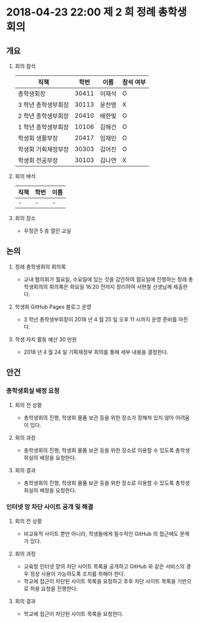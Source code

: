 # 2018-04-23 22:00 제 2 회 정례 총학생회의

## 개요

1.  회의 참석

    | 직책                | 학번  | 이름   | 참석 여부 |
    | ------------------- | ----- | ------ | --------- |
    | 총학생회장          | 30411 | 이재석 | O         |
    | 3 학년 총학생부회장 | 30113 | 윤찬명 | X         |
    | 2 학년 총학생부회장 | 20410 | 배한빛 | O         |
    | 1 학년 총학생부회장 | 10106 | 김해건 | O         |
    | 학생회 생활부장     | 20417 | 임재민 | O         |
    | 학생회 기획재정부장 | 30303 | 김어진 | O         |
    | 학생회 전공부장     | 30103 | 김나연 | X         |

1.  회의 배석

    | 직책 | 학번 | 이름 |
    | ---- | ---- | ---- |
    | -    | -    | -    |

1.  회의 장소

    *   우정관 5 층 열린 교실

## 논의

1.  정례 총학생회의 회의록

    *   교내 협의회가 월요일, 수요일에 있는 것을 감안하여 월요일에 진행하는 정례 총학생회의의 회의록은 화요일 16:20 전까지 정리하여 서현철 선생님께 제출한다.

1.  학생회 GitHub Pages 블로그 운영

    *   3 학년 총학생부회장이 2018 년 4 월 25 일 오후 11 시까지 운영 준비를 마친다.

1.  학생 자치 활동 예산 30 만원

    *   2018 년 4 월 24 일 기획재정부 회의를 통해 세부 내용을 결정한다.

## 안건

### 총학생회실 배정 요청

1.  회의 전 상황

    *   총학생회의 진행, 학생회 물품 보관 등을 위한 장소가 정해져 있지 않아 어려움이 있다.

1.  회의 과정

    *   총학생회의 진행, 학생회 물품 보관 등을 위한 장소로 이용할 수 있도록 총학생회실의 배정을 요청한다.

1.  회의 결과

    *   총학생회의 진행, 학생회 물품 보관 등을 위한 장소로 이용할 수 있도록 총학생회실의 배정을 요청한다.

### 인터넷 망 차단 사이트 공개 및 해결

1.  회의 전 상황

    *   비교육적 사이트 뿐만 아니라, 학생들에게 필수적인 GitHub 의 접근에도 문제가 있다.

1.  회의 과정

    *   교육청 인터넷 망의 차단 사이트 목록을 공개하고 GitHub 와 같은 서비스의 경우 정상 사용이 가능하도록 조치를 취해야 한다.
    *   학교에 접근이 차단된 사이트 목록을 요청하고 추후 차단 사이트 목록을 기반으로 허용 요청을 진행한다.

1.  회의 결과

    *   학교에 접근이 차단된 사이트 목록을 요청한다.
